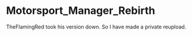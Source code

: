# Motorsport_Manager_Rebirth
TheFlamingRed took his version down. So I have made a private reupload.

